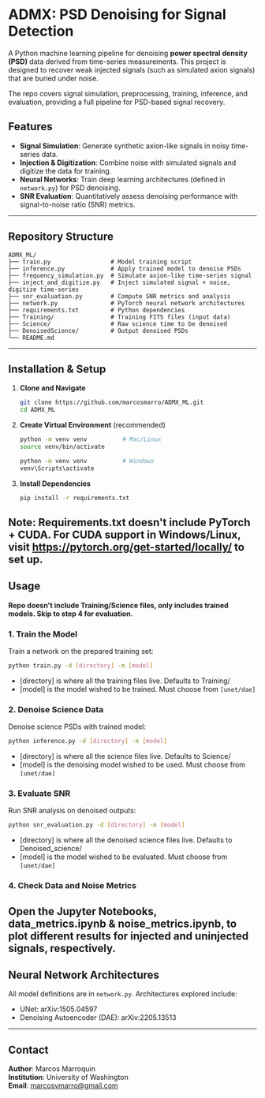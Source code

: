 # ADMX: PSD Denoising for Signal Detection

A Python machine learning pipeline for denoising **power spectral density (PSD)** data derived from time-series measurements. This project is designed to recover weak injected signals (such as simulated axion signals) that are buried under noise.

The repo covers signal simulation, preprocessing, training, inference, and evaluation, providing a full pipeline for PSD-based signal recovery.

## Features

- **Signal Simulation**: Generate synthetic axion-like signals in noisy time-series data.
- **Injection & Digitization**: Combine noise with simulated signals and digitize the data for training.
- **Neural Networks**: Train deep learning architectures (defined in `network.py`) for PSD denoising.
- **SNR Evaluation**: Quantitatively assess denoising performance with signal-to-noise ratio (SNR) metrics.

---

## Repository Structure

```
ADMX_ML/
├── train.py                 # Model training script
├── inference.py             # Apply trained model to denoise PSDs
├── frequency_simulation.py  # Simulate axion-like time-series signal
├── inject_and_digitize.py   # Inject simulated signal + noise, digitize time-series
├── snr_evaluation.py        # Compute SNR metrics and analysis
├── network.py               # PyTorch neural network architectures
├── requirements.txt         # Python dependencies
├── Training/                # Training FITS files (input data)
├── Science/                 # Raw science time to be denoised
├── DenoisedScience/         # Output denoised PSDs
└── README.md
```

---

## Installation & Setup

1. **Clone and Navigate**
   ```bash
   git clone https://github.com/marcosmarro/ADMX_ML.git
   cd ADMX_ML
   ```

2. **Create Virtual Environment** (recommended)
   ```bash
   python -m venv venv          # Mac/Linux
   source venv/bin/activate
   ```
   ```bash
   python -m venv venv          # Windows
   venv\Scripts\activate       
   ```

3. **Install Dependencies**
   ```bash
   pip install -r requirements.txt
   ```

**Note:** Requirements.txt doesn't include PyTorch + CUDA. For CUDA support in Windows/Linux, visit https://pytorch.org/get-started/locally/ to set up.
---

## Usage

**Repo doesn't include Training/Science files, only includes trained models. Skip to step 4 for evaluation.**

### 1. Train the Model

Train a network on the prepared training set:

```bash
python train.py -d [directory] -m [model]
```

- [directory] is where all the training files live. Defaults to Training/
- [model] is the model wished to be trained. Must choose from `[unet/dae]`

### 2. Denoise Science Data

Denoise science PSDs with trained model:

```bash
python inference.py -d [directory] -m [model]
```

- [directory] is where all the science files live. Defaults to Science/
- [model] is the denoising model wished to be used. Must choose from `[unet/dae]`

### 3. Evaluate SNR

Run SNR analysis on denoised outputs:

```bash
python snr_evaluation.py -d [directory] -m [model]
```

- [directory] is where all the denoised science files live. Defaults to Denoised_science/
- [model] is the model wished to be evaluated. Must choose from `[unet/dae]`

### 4. Check Data and Noise Metrics

Open the Jupyter Notebooks, data_metrics.ipynb & noise_metrics.ipynb, to plot different results for injected and uninjected signals, respectively.
---

## Neural Network Architectures

All model definitions are in `network.py`. Architectures explored include:

* UNet: arXiv:1505.04597
* Denoising Autoencoder (DAE): arXiv:2205.13513

---

## Contact

**Author**: Marcos Marroquin  
**Institution**: University of Washington  
**Email**: marcosvmarro@gmail.com  